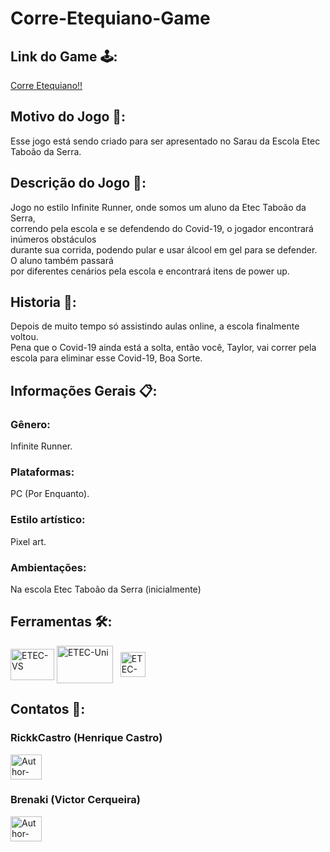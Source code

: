 # Corre-Etequiano-Game

## Link do Game 🕹️:

<div>
<a href="https://rickkcastro.itch.io/corre-etequiano">
        Corre Etequiano!!
    </a>
</div>

## Motivo do Jogo 🤷:
<div>
    Esse jogo está sendo criado para ser apresentado no Sarau da Escola Etec Taboão da Serra.<br>
</div>

## Descrição do Jogo 📃:
<div>
    Jogo no estilo Infinite Runner, onde somos um aluno da Etec Taboão da Serra,<br> 
    correndo pela escola e se defendendo do Covid-19, o jogador encontrará inúmeros obstáculos<br> 
    durante sua corrida, podendo pular e usar álcool em gel para se defender. O aluno também passará<br> 
    por diferentes cenários pela escola e encontrará itens de power up.
</div>

## Historia 📕:
<div>
    Depois de muito tempo só assistindo aulas online, a escola finalmente voltou.<br> 
    Pena que o Covid-19 ainda está a solta, então você, Taylor, vai correr pela escola para eliminar esse Covid-19, Boa Sorte.
</div>

## Informações Gerais 📋:
<div>
    <h3>Gênero:</h3>
    <p>Infinite Runner.</p> 
    <h3>Plataformas:</h3>
    <p>PC (Por Enquanto).</p>
    <h3>Estilo artístico:</h3>
    <p>Pixel art.</p>
    <h3>Ambientações:</h3>
    <p>Na escola Etec Taboão da Serra (inicialmente)</p>
</div>

## Ferramentas 🛠:
<div style="display: inline_block">
    <a href="https://visualstudio.microsoft.com/pt-br/downloads/" target="_blank"><img align="center" alt="ETEC-VS" height="50" width="70" src="https://cdn.discordapp.com/attachments/905060383922978826/905060448867594260/Visual-Studio-Logo.png"></a>
    <a href="https://store.unity.com" target="_blank"><img align="center" alt="ETEC-Uni" height="60" width="90" src="https://cdn.discordapp.com/attachments/905060383922978826/905063517919535154/unity.png"></a>
    &nbsp;
    <a href="https://www.aseprite.org" target="_blank"><img align="center" alt="ETEC-Ase" height="40" width="40" src="https://cdn.discordapp.com/attachments/905060383922978826/905060451027681281/429789.png"></a>
</div>

## Contatos 📱:
<div>
<p align="center"> 
        <h3>RickkCastro (Henrique Castro)</h3>
        <a href="mailto:heinrickoficial25@gmail.com"><img width="50" height="40" alt="Author-Email-RC" src="https://cdn.discordapp.com/attachments/905060383922978826/905068860334538762/email.png"></a>
        <h3>Brenaki (Victor Cerqueira)</h3>
        <a href="mailto:victor.legat.cerqueira@gmail.com" target="_blank"><img width="50" height="40" alt="Author-Email-BV" src="https://cdn.discordapp.com/attachments/905060383922978826/905068860334538762/email.png"></a>
 </p>
</div>

